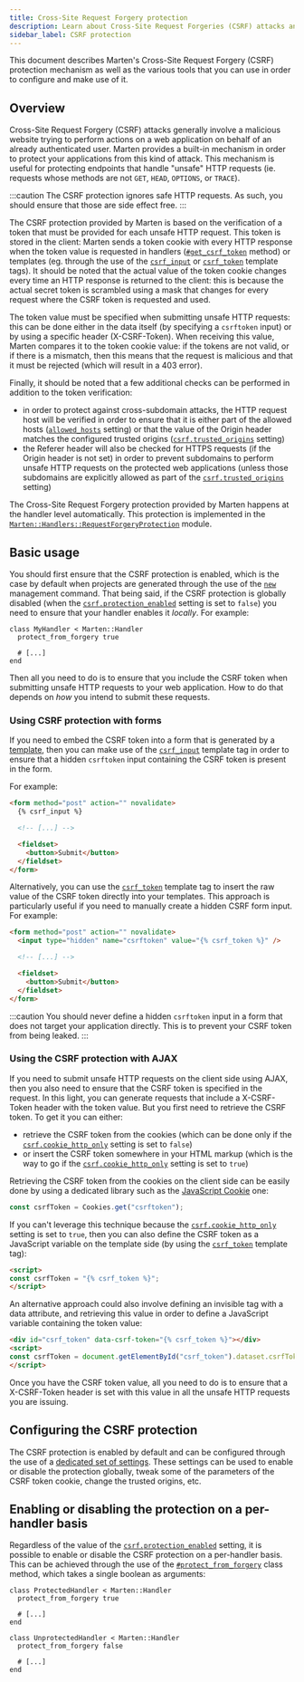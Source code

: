 ```yaml
---
title: Cross-Site Request Forgery protection
description: Learn about Cross-Site Request Forgeries (CSRF) attacks and how to protect your application from them.
sidebar_label: CSRF protection
---
```


This document describes Marten's Cross-Site Request Forgery (CSRF) protection mechanism as well as the various tools that you can use in order to configure and make use of it.

## Overview

Cross-Site Request Forgery (CSRF) attacks generally involve a malicious website trying to perform actions on a web application on behalf of an already authenticated user. Marten provides a built-in mechanism in order to protect your applications from this kind of attack. This mechanism is useful for protecting endpoints that handle "unsafe" HTTP requests (ie. requests whose methods are not `GET`, `HEAD`, `OPTIONS`, or `TRACE`).

:::caution
The CSRF protection ignores safe HTTP requests. As such, you should ensure that those are side effect free.
:::

The CSRF protection provided by Marten is based on the verification of a token that must be provided for each unsafe HTTP request. This token is stored in the client: Marten sends a token cookie with every HTTP response when the token value is requested in handlers ([`#get_csrf_token`](pathname:///api/0.5/Marten/Handlers/RequestForgeryProtection.html#get_csrf_token-instance-method) method) or templates (eg. through the use of the [`csrf_input`](../templates/reference/tags.md#csrf_input) or [`csrf_token`](../templates/reference/tags.md#csrf_token) template tags). It should be noted that the actual value of the token cookie changes every time an HTTP response is returned to the client: this is because the actual secret token is scrambled using a mask that changes for every request where the CSRF token is requested and used.

The token value must be specified when submitting unsafe HTTP requests: this can be done either in the data itself (by specifying a `csrftoken` input) or by using a specific header (X-CSRF-Token). When receiving this value, Marten compares it to the token cookie value: if the tokens are not valid, or if there is a mismatch, then this means that the request is malicious and that it must be rejected (which will result in a 403 error).

Finally, it should be noted that a few additional checks can be performed in addition to the token verification:

* in order to protect against cross-subdomain attacks, the HTTP request host will be verified in order to ensure that it is either part of the allowed hosts ([`allowed_hosts`](../development/reference/settings.md#allowed_hosts) setting) or that the value of the Origin header matches the configured trusted origins ([`csrf.trusted_origins`](../development/reference/settings.md#trusted_origins) setting)
* the Referer header will also be checked for HTTPS requests (if the Origin header is not set) in order to prevent subdomains to perform unsafe HTTP requests on the protected web applications (unless those subdomains are explicitly allowed as part of the [`csrf.trusted_origins`](../development/reference/settings.md#trusted_origins) setting)

The Cross-Site Request Forgery protection provided by Marten happens at the handler level automatically. This protection is implemented in the [`Marten::Handlers::RequestForgeryProtection`](pathname:///api/0.5/Marten/Handlers/RequestForgeryProtection.html) module.

## Basic usage

You should first ensure that the CSRF protection is enabled, which is the case by default when projects are generated through the use of the [`new`](../development/reference/management-commands.md#new) management command. That being said, if the CSRF protection is globally disabled (when the [`csrf.protection_enabled`](../development/reference/settings.md#protection_enabled) setting is set to `false`) you need to ensure that your handler enables it _locally_. For example:

```crystal
class MyHandler < Marten::Handler
  protect_from_forgery true

  # [...]
end
```

Then all you need to do is to ensure that you include the CSRF token when submitting unsafe HTTP requests to your web application. How to do that depends on _how_ you intend to submit these requests.

### Using CSRF protection with forms

If you need to embed the CSRF token into a form that is generated by a [template](../templates.mdx), then you can make use of the [`csrf_input`](../templates/reference/tags.md#csrf_input) template tag in order to ensure that a hidden `csrftoken` input containing the CSRF token is present in the form.

For example:

```html
<form method="post" action="" novalidate>
  {% csrf_input %}

  <!-- [...] -->

  <fieldset>
    <button>Submit</button>
  </fieldset>
</form>
```

Alternatively, you can use the [`csrf_token`](../templates/reference/tags.md#csrf_token) template tag to insert the raw value of the CSRF token directly into your templates. This approach is particularly useful if you need to manually create a hidden CSRF form input. For example:

```html
<form method="post" action="" novalidate>
  <input type="hidden" name="csrftoken" value="{% csrf_token %}" />

  <!-- [...] -->

  <fieldset>
    <button>Submit</button>
  </fieldset>
</form>
```

:::caution
You should never define a hidden `csrftoken` input in a form that does not target your application directly. This is to prevent your CSRF token from being leaked.
:::

### Using the CSRF protection with AJAX

If you need to submit unsafe HTTP requests on the client side using AJAX, then you also need to ensure that the CSRF token is specified in the request. In this light, you can generate requests that include a X-CSRF-Token header with the token value. But you first need to retrieve the CSRF token. To get it you can either:

* retrieve the CSRF token from the cookies (which can be done only if the [`csrf.cookie_http_only`](../development/reference/settings.md#cookie_http_only) setting is set to `false`)
* or insert the CSRF token somewhere in your HTML markup (which is the way to go if the [`csrf.cookie_http_only`](../development/reference/settings.md#cookie_http_only) setting is set to `true`)

Retrieving the CSRF token from the cookies on the client side can be easily done by using a dedicated library such as the [JavaScript Cookie](https://www.npmjs.com/package/cookie) one:

```javascript
const csrfToken = Cookies.get("csrftoken");
```

If you can't leverage this technique because the [`csrf.cookie_http_only`](../development/reference/settings.md#cookie_http_only) setting is set to `true`, then you can also define the CSRF token as a JavaScript variable on the template side (by using the [`csrf_token`](../templates/reference/tags.md#csrf_token) template tag):

```html
<script>
const csrfToken = "{% csrf_token %}";
</script>
```

An alternative approach could also involve defining an invisible tag with a data attribute, and retrieving this value in order to define a JavaScript variable containing the token value:

```html
<div id="csrf_token" data-csrf-token="{% csrf_token %}"></div>
<script>
const csrfToken = document.getElementById("csrf_token").dataset.csrfToken;
</script>
```

Once you have the CSRF token value, all you need to do is to ensure that a X-CSRF-Token header is set with this value in all the unsafe HTTP requests you are issuing.

## Configuring the CSRF protection

The CSRF protection is enabled by default and can be configured through the use of a [dedicated set of settings](../development/reference/settings.md#csrf-settings). These settings can be used to enable or disable the protection globally, tweak some of the parameters of the CSRF token cookie, change the trusted origins, etc.

## Enabling or disabling the protection on a per-handler basis

Regardless of the value of the [`csrf.protection_enabled`](../development/reference/settings.md#protection_enabled) setting, it is possible to enable or disable the CSRF protection on a per-handler basis. This can be achieved through the use of the [`#protect_from_forgery`](pathname:///api/0.5/Marten/Handlers/RequestForgeryProtection/ClassMethods.html#protect_from_forgery(protect%3ABool)%3ANil-instance-method) class method, which takes a single boolean as arguments:

```crystal
class ProtectedHandler < Marten::Handler
  protect_from_forgery true

  # [...]
end

class UnprotectedHandler < Marten::Handler
  protect_from_forgery false

  # [...]
end
```
